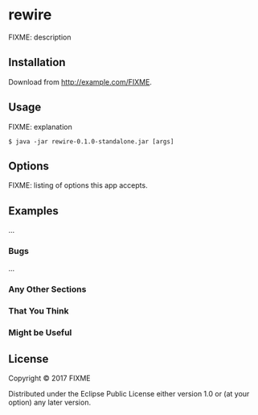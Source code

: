 # rewire

FIXME: description

## Installation

Download from http://example.com/FIXME.

## Usage

FIXME: explanation

    $ java -jar rewire-0.1.0-standalone.jar [args]

## Options

FIXME: listing of options this app accepts.

## Examples

...

### Bugs

...

### Any Other Sections
### That You Think
### Might be Useful

## License

Copyright © 2017 FIXME

Distributed under the Eclipse Public License either version 1.0 or (at
your option) any later version.
